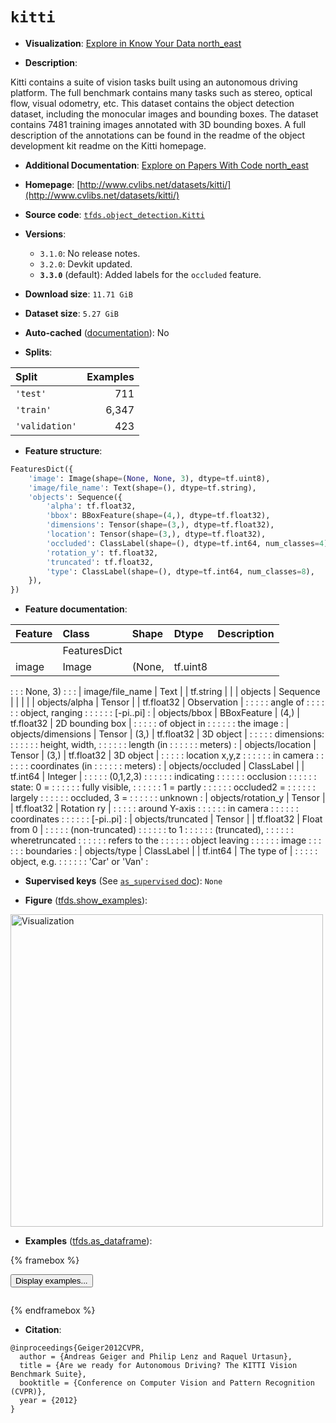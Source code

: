 <div itemscope itemtype="http://schema.org/Dataset">
  <div itemscope itemprop="includedInDataCatalog" itemtype="http://schema.org/DataCatalog">
    <meta itemprop="name" content="TensorFlow Datasets" />
  </div>
  <meta itemprop="name" content="kitti" />
  <meta itemprop="description" content="Kitti contains a suite of vision tasks built using an autonomous driving&#10;platform. The full benchmark contains many tasks such as stereo, optical flow,&#10;visual odometry, etc. This dataset contains the object detection dataset,&#10;including the monocular images and bounding boxes. The dataset contains 7481&#10;training images annotated with 3D bounding boxes. A full description of the&#10;annotations can be found in the readme of the object development kit readme on&#10;the Kitti homepage.&#10;&#10;To use this dataset:&#10;&#10;```python&#10;import tensorflow_datasets as tfds&#10;&#10;ds = tfds.load(&#x27;kitti&#x27;, split=&#x27;train&#x27;)&#10;for ex in ds.take(4):&#10;  print(ex)&#10;```&#10;&#10;See [the guide](https://www.tensorflow.org/datasets/overview) for more&#10;informations on [tensorflow_datasets](https://www.tensorflow.org/datasets).&#10;&#10;&lt;img src=&quot;https://storage.googleapis.com/tfds-data/visualization/fig/kitti-3.3.0.png&quot; alt=&quot;Visualization&quot; width=&quot;500px&quot;&gt;&#10;&#10;" />
  <meta itemprop="url" content="https://www.tensorflow.org/datasets/catalog/kitti" />
  <meta itemprop="sameAs" content="http://www.cvlibs.net/datasets/kitti/" />
  <meta itemprop="citation" content="@inproceedings{Geiger2012CVPR,&#10;  author = {Andreas Geiger and Philip Lenz and Raquel Urtasun},&#10;  title = {Are we ready for Autonomous Driving? The KITTI Vision Benchmark Suite},&#10;  booktitle = {Conference on Computer Vision and Pattern Recognition (CVPR)},&#10;  year = {2012}&#10;}" />
</div>

# `kitti`


*   **Visualization**:
    <a class="button button-with-icon" href="https://knowyourdata-tfds.withgoogle.com/#tab=STATS&dataset=kitti">
    Explore in Know Your Data
    <span class="material-icons icon-after" aria-hidden="true"> north_east
    </span> </a>

*   **Description**:

Kitti contains a suite of vision tasks built using an autonomous driving
platform. The full benchmark contains many tasks such as stereo, optical flow,
visual odometry, etc. This dataset contains the object detection dataset,
including the monocular images and bounding boxes. The dataset contains 7481
training images annotated with 3D bounding boxes. A full description of the
annotations can be found in the readme of the object development kit readme on
the Kitti homepage.

*   **Additional Documentation**:
    <a class="button button-with-icon" href="https://paperswithcode.com/dataset/kitti">
    Explore on Papers With Code
    <span class="material-icons icon-after" aria-hidden="true"> north_east
    </span> </a>

*   **Homepage**:
    [http://www.cvlibs.net/datasets/kitti/](http://www.cvlibs.net/datasets/kitti/)

*   **Source code**:
    [`tfds.object_detection.Kitti`](https://github.com/tensorflow/datasets/tree/master/tensorflow_datasets/object_detection/kitti.py)

*   **Versions**:

    *   `3.1.0`: No release notes.
    *   `3.2.0`: Devkit updated.
    *   **`3.3.0`** (default): Added labels for the `occluded` feature.

*   **Download size**: `11.71 GiB`

*   **Dataset size**: `5.27 GiB`

*   **Auto-cached**
    ([documentation](https://www.tensorflow.org/datasets/performances#auto-caching)):
    No

*   **Splits**:

Split          | Examples
:------------- | -------:
`'test'`       | 711
`'train'`      | 6,347
`'validation'` | 423

*   **Feature structure**:

```python
FeaturesDict({
    'image': Image(shape=(None, None, 3), dtype=tf.uint8),
    'image/file_name': Text(shape=(), dtype=tf.string),
    'objects': Sequence({
        'alpha': tf.float32,
        'bbox': BBoxFeature(shape=(4,), dtype=tf.float32),
        'dimensions': Tensor(shape=(3,), dtype=tf.float32),
        'location': Tensor(shape=(3,), dtype=tf.float32),
        'occluded': ClassLabel(shape=(), dtype=tf.int64, num_classes=4),
        'rotation_y': tf.float32,
        'truncated': tf.float32,
        'type': ClassLabel(shape=(), dtype=tf.int64, num_classes=8),
    }),
})
```

*   **Feature documentation**:

| Feature            | Class        | Shape    | Dtype      | Description     |
| :----------------- | :----------- | :------- | :--------- | :-------------- |
|                    | FeaturesDict |          |            |                 |
| image              | Image        | (None,   | tf.uint8   |                 |
:                    :              : None, 3) :            :                 :
| image/file_name    | Text         |          | tf.string  |                 |
| objects            | Sequence     |          |            |                 |
| objects/alpha      | Tensor       |          | tf.float32 | Observation     |
:                    :              :          :            : angle of        :
:                    :              :          :            : object, ranging :
:                    :              :          :            : [-pi..pi]       :
| objects/bbox       | BBoxFeature  | (4,)     | tf.float32 | 2D bounding box |
:                    :              :          :            : of object in    :
:                    :              :          :            : the image       :
| objects/dimensions | Tensor       | (3,)     | tf.float32 | 3D object       |
:                    :              :          :            : dimensions\:    :
:                    :              :          :            : height, width,  :
:                    :              :          :            : length (in      :
:                    :              :          :            : meters)         :
| objects/location   | Tensor       | (3,)     | tf.float32 | 3D object       |
:                    :              :          :            : location x,y,z  :
:                    :              :          :            : in camera       :
:                    :              :          :            : coordinates (in :
:                    :              :          :            : meters)         :
| objects/occluded   | ClassLabel   |          | tf.int64   | Integer         |
:                    :              :          :            : (0,1,2,3)       :
:                    :              :          :            : indicating      :
:                    :              :          :            : occlusion       :
:                    :              :          :            : state\: 0 =     :
:                    :              :          :            : fully visible,  :
:                    :              :          :            : 1 = partly      :
:                    :              :          :            : occluded2 =     :
:                    :              :          :            : largely         :
:                    :              :          :            : occluded, 3 =   :
:                    :              :          :            : unknown         :
| objects/rotation_y | Tensor       |          | tf.float32 | Rotation ry     |
:                    :              :          :            : around Y-axis   :
:                    :              :          :            : in camera       :
:                    :              :          :            : coordinates     :
:                    :              :          :            : [-pi..pi]       :
| objects/truncated  | Tensor       |          | tf.float32 | Float from 0    |
:                    :              :          :            : (non-truncated) :
:                    :              :          :            : to 1            :
:                    :              :          :            : (truncated),    :
:                    :              :          :            : wheretruncated  :
:                    :              :          :            : refers to the   :
:                    :              :          :            : object leaving  :
:                    :              :          :            : image           :
:                    :              :          :            : boundaries      :
| objects/type       | ClassLabel   |          | tf.int64   | The type of     |
:                    :              :          :            : object, e.g.    :
:                    :              :          :            : 'Car' or 'Van'  :

*   **Supervised keys** (See
    [`as_supervised` doc](https://www.tensorflow.org/datasets/api_docs/python/tfds/load#args)):
    `None`

*   **Figure**
    ([tfds.show_examples](https://www.tensorflow.org/datasets/api_docs/python/tfds/visualization/show_examples)):

<img src="https://storage.googleapis.com/tfds-data/visualization/fig/kitti-3.3.0.png" alt="Visualization" width="500px">

*   **Examples**
    ([tfds.as_dataframe](https://www.tensorflow.org/datasets/api_docs/python/tfds/as_dataframe)):

<!-- mdformat off(HTML should not be auto-formatted) -->

{% framebox %}

<button id="displaydataframe">Display examples...</button>
<div id="dataframecontent" style="overflow-x:auto"></div>
<script>
const url = "https://storage.googleapis.com/tfds-data/visualization/dataframe/kitti-3.3.0.html";
const dataButton = document.getElementById('displaydataframe');
dataButton.addEventListener('click', async () => {
  // Disable the button after clicking (dataframe loaded only once).
  dataButton.disabled = true;

  const contentPane = document.getElementById('dataframecontent');
  try {
    const response = await fetch(url);
    // Error response codes don't throw an error, so force an error to show
    // the error message.
    if (!response.ok) throw Error(response.statusText);

    const data = await response.text();
    contentPane.innerHTML = data;
  } catch (e) {
    contentPane.innerHTML =
        'Error loading examples. If the error persist, please open '
        + 'a new issue.';
  }
});
</script>

{% endframebox %}

<!-- mdformat on -->

*   **Citation**:

```
@inproceedings{Geiger2012CVPR,
  author = {Andreas Geiger and Philip Lenz and Raquel Urtasun},
  title = {Are we ready for Autonomous Driving? The KITTI Vision Benchmark Suite},
  booktitle = {Conference on Computer Vision and Pattern Recognition (CVPR)},
  year = {2012}
}
```

